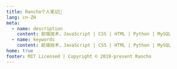 ```yaml
---
title: Rancho个人笔记📒
lang: cn-ZH
meta:
  - name: description
    content: 前端技术，JavaScript | CSS | HTML | Python | MySQL
  - name: keywords
    content: 前端技术，JavaScript | CSS | HTML | Python | MySQL
home: true
footer: MIT Licensed | Copyright © 2019-present Rancho
---
```


<HomeLaye/>
